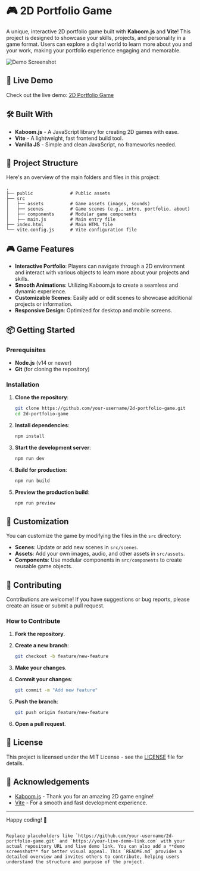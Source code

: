 
# 🎮 2D Portfolio Game

A unique, interactive 2D portfolio game built with **Kaboom.js** and **Vite**! This project is designed to showcase your skills, projects, and personality in a game format. Users can explore a digital world to learn more about you and your work, making your portfolio experience engaging and memorable.

![Demo Screenshot](path/to/demo-image.png) <!-- Replace with a screenshot of your game -->

## 🚀 Live Demo

Check out the live demo: [2D Portfolio Game](https://your-live-demo-link.com)

## 🛠️ Built With

- **Kaboom.js** - A JavaScript library for creating 2D games with ease.
- **Vite** - A lightweight, fast frontend build tool.
- **Vanilla JS** - Simple and clean JavaScript, no frameworks needed.

## 📂 Project Structure

Here's an overview of the main folders and files in this project:

```plaintext
.
├── public              # Public assets
├── src
│   ├── assets          # Game assets (images, sounds)
│   ├── scenes          # Game scenes (e.g., intro, portfolio, about)
│   ├── components      # Modular game components
│   ├── main.js         # Main entry file
├── index.html          # Main HTML file
└── vite.config.js      # Vite configuration file
```

## 🎮 Game Features

- **Interactive Portfolio**: Players can navigate through a 2D environment and interact with various objects to learn more about your projects and skills.
- **Smooth Animations**: Utilizing Kaboom.js to create a seamless and dynamic experience.
- **Customizable Scenes**: Easily add or edit scenes to showcase additional projects or information.
- **Responsive Design**: Optimized for desktop and mobile screens.

## 📦 Getting Started

### Prerequisites

- **Node.js** (v14 or newer)
- **Git** (for cloning the repository)

### Installation

1. **Clone the repository**:

    ```bash
    git clone https://github.com/your-username/2d-portfolio-game.git
    cd 2d-portfolio-game
    ```

2. **Install dependencies**:

    ```bash
    npm install
    ```

3. **Start the development server**:

    ```bash
    npm run dev
    ```

4. **Build for production**:

    ```bash
    npm run build
    ```

5. **Preview the production build**:

    ```bash
    npm run preview
    ```

## 🎨 Customization

You can customize the game by modifying the files in the `src` directory:

- **Scenes**: Update or add new scenes in `src/scenes`.
- **Assets**: Add your own images, audio, and other assets in `src/assets`.
- **Components**: Use modular components in `src/components` to create reusable game objects.

## 🤝 Contributing

Contributions are welcome! If you have suggestions or bug reports, please create an issue or submit a pull request.

### How to Contribute

1. **Fork the repository**.
2. **Create a new branch**:

    ```bash
    git checkout -b feature/new-feature
    ```

3. **Make your changes**.
4. **Commit your changes**:

    ```bash
    git commit -m "Add new feature"
    ```

5. **Push the branch**:

    ```bash
    git push origin feature/new-feature
    ```

6. **Open a pull request**.

## 📜 License

This project is licensed under the MIT License - see the [LICENSE](LICENSE) file for details.

## 💬 Acknowledgements

- [Kaboom.js](https://kaboomjs.com/) - Thank you for an amazing 2D game engine!
- [Vite](https://vitejs.dev/) - For a smooth and fast development experience.

---

Happy coding! 👾
```

Replace placeholders like `https://github.com/your-username/2d-portfolio-game.git` and `https://your-live-demo-link.com` with your actual repository URL and live demo link. You can also add a **demo screenshot** for better visual appeal. This `README.md` provides a detailed overview and invites others to contribute, helping users understand the structure and purpose of the project.